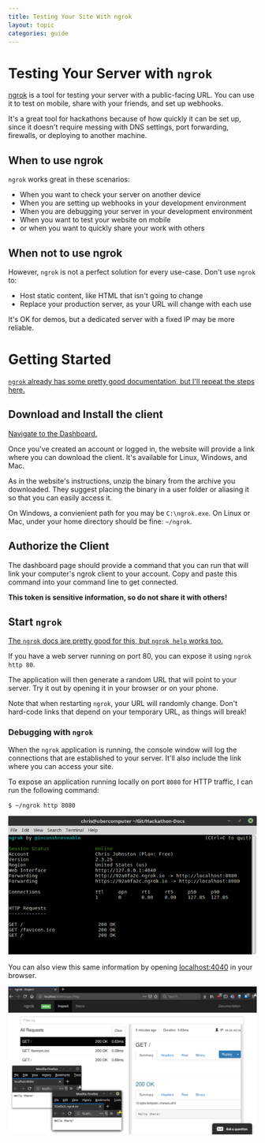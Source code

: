 ```yaml
---
title: Testing Your Site With ngrok
layout: topic
categories: guide
---
```


# Testing Your Server with `ngrok`

[ngrok][ngrok] is a tool for testing your server
with a public-facing URL.
You can use it to test on mobile, share with your friends,
and set up webhooks.

It's a great tool for hackathons because of how quickly it
can be set up, since it doesn't require messing with DNS settings, port forwarding, firewalls, or deploying to another machine.

## When to use ngrok

`ngrok` works great in these scenarios:

- When you want to check your server on another device
- When you are setting up webhooks in your development environment
- When you are debugging your server in your development environment
- When you want to test your website on mobile
- or when you want to quickly share your work with others

## When not to use ngrok

However, `ngrok` is not a perfect solution for every use-case. Don't
use `ngrok` to:

- Host static content, like HTML that isn't going to change
- Replace your production server, as your URL will change with each use

It's OK for demos, but a dedicated server with a fixed IP may be more reliable.

# Getting Started

[`ngrok` already has some pretty good documentation, but I'll repeat
the steps here.](https://dashboard.ngrok.com/get-started)

## Download and Install the client

[Navigate to the Dashboard.](https://dashboard.ngrok.com/get-started)

Once you've created an account or logged in, the website will
provide a link where you can download the client.
It's available for Linux, Windows, and Mac.

As in the website's instructions, unzip the binary from the
archive you downloaded. They suggest placing the binary in a
user folder or aliasing it so that you can easily access it.

On Windows, a convienient path for you may be `C:\ngrok.exe`. On
Linux or Mac, under your home directory should be fine: `~/ngrok`.

## Authorize the Client

The dashboard page should provide a command that
you can run that will link your computer's ngrok client to your account.
Copy and paste this command into your command line to get connected.

**This token is sensitive information, so do not share it with others!**

## Start `ngrok`

[The `ngrok` docs are pretty good for this, but `ngrok help` works too.](https://ngrok.com/docs)

If you have a web server running on port 80, you can expose it using
`ngrok http 80`.

The application will then generate a random URL that will point to your
server. Try it out by opening it in your browser or on your phone.

Note that when restarting `ngrok`, your URL will randomly change.
Don't hard-code links that depend on your temporary URL, as things
will break!

### Debugging with `ngrok`

When the `ngrok` application is running, the console window will log
the connections that are established to your server.
It'll also include the link where you can access your site.

To expose an application running locally on port `8080` for HTTP
traffic, I can run the following command:

```console
$ ~/ngrok http 8080
```

![Screenshot of the ngrok console application](screenshots/ngrok2.png)

You can also view this same information by opening [localhost:4040](http://localhost:4040) in your browser.

![Screenshot of the ngrok console application](screenshots/ngrok.png)

[ngrok]: https://ngrok.com/